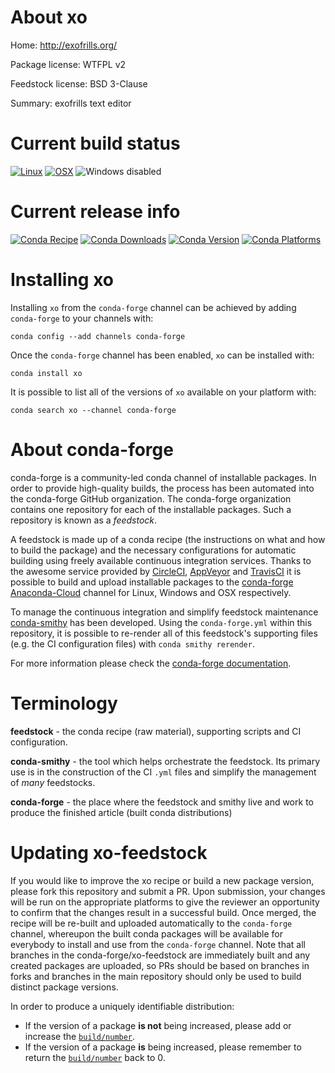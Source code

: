 About xo
========

Home: http://exofrills.org/

Package license: WTFPL v2

Feedstock license: BSD 3-Clause

Summary: exofrills text editor



Current build status
====================

[![Linux](https://img.shields.io/circleci/project/github/conda-forge/xo-feedstock/master.svg?label=Linux)](https://circleci.com/gh/conda-forge/xo-feedstock)
[![OSX](https://img.shields.io/travis/conda-forge/xo-feedstock/master.svg?label=macOS)](https://travis-ci.org/conda-forge/xo-feedstock)
![Windows disabled](https://img.shields.io/badge/Windows-disabled-lightgrey.svg)

Current release info
====================
[![Conda Recipe](https://img.shields.io/badge/recipe-xo-green.svg)](https://anaconda.org/conda-forge/xo)
[![Conda Downloads](https://img.shields.io/conda/dn/conda-forge/xo.svg)](https://anaconda.org/conda-forge/xo)
[![Conda Version](https://img.shields.io/conda/vn/conda-forge/xo.svg)](https://anaconda.org/conda-forge/xo)
[![Conda Platforms](https://img.shields.io/conda/pn/conda-forge/xo.svg)](https://anaconda.org/conda-forge/xo)

Installing xo
=============

Installing `xo` from the `conda-forge` channel can be achieved by adding `conda-forge` to your channels with:

```
conda config --add channels conda-forge
```

Once the `conda-forge` channel has been enabled, `xo` can be installed with:

```
conda install xo
```

It is possible to list all of the versions of `xo` available on your platform with:

```
conda search xo --channel conda-forge
```


About conda-forge
=================

conda-forge is a community-led conda channel of installable packages.
In order to provide high-quality builds, the process has been automated into the
conda-forge GitHub organization. The conda-forge organization contains one repository
for each of the installable packages. Such a repository is known as a *feedstock*.

A feedstock is made up of a conda recipe (the instructions on what and how to build
the package) and the necessary configurations for automatic building using freely
available continuous integration services. Thanks to the awesome service provided by
[CircleCI](https://circleci.com/), [AppVeyor](http://www.appveyor.com/)
and [TravisCI](https://travis-ci.org/) it is possible to build and upload installable
packages to the [conda-forge](https://anaconda.org/conda-forge)
[Anaconda-Cloud](http://docs.anaconda.org/) channel for Linux, Windows and OSX respectively.

To manage the continuous integration and simplify feedstock maintenance
[conda-smithy](http://github.com/conda-forge/conda-smithy) has been developed.
Using the ``conda-forge.yml`` within this repository, it is possible to re-render all of
this feedstock's supporting files (e.g. the CI configuration files) with ``conda smithy rerender``.

For more information please check the [conda-forge documentation](https://conda-forge.org/docs/).

Terminology
===========

**feedstock** - the conda recipe (raw material), supporting scripts and CI configuration.

**conda-smithy** - the tool which helps orchestrate the feedstock.
                   Its primary use is in the construction of the CI ``.yml`` files
                   and simplify the management of *many* feedstocks.

**conda-forge** - the place where the feedstock and smithy live and work to
                  produce the finished article (built conda distributions)


Updating xo-feedstock
=====================

If you would like to improve the xo recipe or build a new
package version, please fork this repository and submit a PR. Upon submission,
your changes will be run on the appropriate platforms to give the reviewer an
opportunity to confirm that the changes result in a successful build. Once
merged, the recipe will be re-built and uploaded automatically to the
`conda-forge` channel, whereupon the built conda packages will be available for
everybody to install and use from the `conda-forge` channel.
Note that all branches in the conda-forge/xo-feedstock are
immediately built and any created packages are uploaded, so PRs should be based
on branches in forks and branches in the main repository should only be used to
build distinct package versions.

In order to produce a uniquely identifiable distribution:
 * If the version of a package **is not** being increased, please add or increase
   the [``build/number``](http://conda.pydata.org/docs/building/meta-yaml.html#build-number-and-string).
 * If the version of a package **is** being increased, please remember to return
   the [``build/number``](http://conda.pydata.org/docs/building/meta-yaml.html#build-number-and-string)
   back to 0.